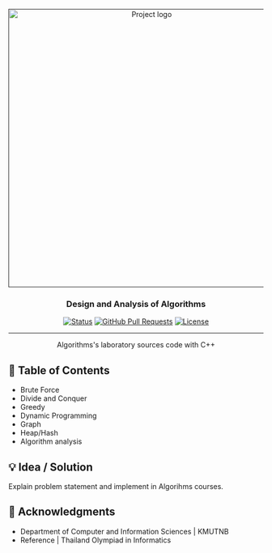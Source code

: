 <p align="center">
  <a href="" rel="noopener">
 <img src="https://user-images.githubusercontent.com/36933333/155161284-817ce5be-9240-4331-8b15-82cda6db9b3c.png" alt="Project logo" width="550"></a>
</p>
<h3 align="center">Design and Analysis of Algorithms</h3>

<div align="center">

[![Status](https://img.shields.io/badge/status-active-success.svg)]()
[![GitHub Pull Requests](https://img.shields.io/github/issues-pr/kylelobo/The-Documentation-Compendium.svg)](https://github.com/kylelobo/The-Documentation-Compendium/pulls)
[![License](https://img.shields.io/badge/license-MIT-blue.svg)](LICENSE.md)

</div>

---

<p align="center"> Algorithms's laboratory sources code with C++
    <br> 
</p>

## 📝 Table of Contents
- Brute Force
- Divide and Conquer
- Greedy
- Dynamic Programming
- Graph
- Heap/Hash
- Algorithm analysis

## 💡 Idea / Solution <a name = "idea"></a>

Explain problem statement and implement in Algorihms courses.

## 🎉 Acknowledgments <a name = "acknowledgments"></a>

- Department of Computer and Information Sciences | KMUTNB
- Reference | Thailand Olympiad in Informatics 
